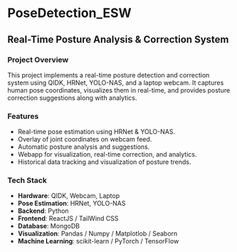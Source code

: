 # PoseDetection_ESW
## Real-Time Posture Analysis & Correction System

### Project Overview
This project implements a real-time posture detection and correction system using QIDK, HRNet, YOLO-NAS, and a laptop webcam. It captures human pose coordinates, visualizes them in real-time, and provides posture correction suggestions along with analytics.

### Features
- Real-time pose estimation using HRNet & YOLO-NAS.
- Overlay of joint coordinates on webcam feed.
- Automatic posture analysis and suggestions.
- Webapp for visualization, real-time correction, and analytics.
- Historical data tracking and visualization of posture trends.

### Tech Stack
- **Hardware**: QIDK, Webcam, Laptop
- **Pose Estimation**: HRNet, YOLO-NAS
- **Backend**: Python
- **Frontend**: ReactJS / TailWind CSS
- **Database**: MongoDB
- **Visualization**: Pandas / Numpy / Matplotlob / Seaborn
- **Machine Learning**: scikit-learn / PyTorch / TensorFlow
